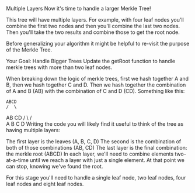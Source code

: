 Multiple Layers
Now it's time to handle a larger Merkle Tree! 

This tree will have multiple layers. For example, with four leaf nodes you'll combine the first two nodes and then you'll combine the last two nodes. Then you'll take the two results and combine those to get the root node.

 Before generalizing your algorithm it might be helpful to re-visit the purpose of the Merkle Tree.

 Your Goal: Handle Bigger Trees
Update the getRoot function to handle merkle trees with more than two leaf nodes.

When breaking down the logic of merkle trees, first we hash together A and B, then we hash together C and D. Then we hash together the combination of A and B (AB) with the combination of C and D (CD). Something like this:

    ABCD
    /  \ 
   AB  CD
  / \  / \
  A B  C D
Writing the code you will likely find it useful to think of the tree as having multiple layers:

The first layer is the leaves (A, B, C, D)
The second is the combination of both of those combinations (AB, CD)
The last layer is the final combination: the merkle root (ABCD)
In each layer, we'll need to combine elements two-at-a-time until we reach a layer with just a single element. At that point we can stop, knowing we've found the root.

For this stage you'll need to handle a single leaf node, two leaf nodes, four leaf nodes and eight leaf nodes.
